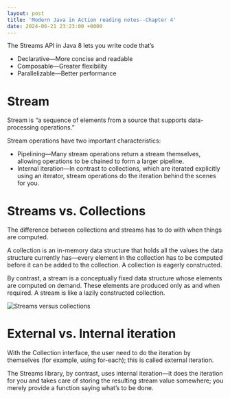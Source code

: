 ```yaml
---
layout: post
title: 'Modern Java in Action reading notes--Chapter 4'
date: 2024-06-21 23:23:00 +0000
---
```

The Streams API in Java 8 lets you write code that’s
- Declarative—More concise and readable
- Composable—Greater flexibility 
- Parallelizable—Better performance

# Stream
Stream is “a sequence of elements from a source that supports data-processing operations.”

Stream operations have two important characteristics:
- Pipelining—Many stream operations return a stream themselves, allowing operations to be chained to form a larger pipeline.
- Internal iteration—In contrast to collections, which are iterated explicitly using an iterator, stream operations do the iteration behind the scenes for you.

# Streams vs. Collections

The difference between collections and streams has to do with when things are computed. 

A collection is an in-memory data structure that holds all the values the data structure currently has—every element in the collection has to be computed before it can be added to the collection. A collection is eagerly constructed.

By contrast, a stream is a conceptually fixed data structure whose elements are computed on demand. These elements are produced only as and when required. A stream is like a lazily constructed collection.

![Streams versus collections](_site/assets/images/collections_vs_streams.png)

# External vs. Internal iteration
With the Collection interface, the user need to do the iteration by themselves (for example, using for-each); this is called external iteration. 

The Streams library, by contrast, uses internal iteration—it does the iteration for you and takes care of storing the resulting stream value somewhere; you merely provide a function saying what’s to be done.
